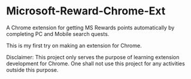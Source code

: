 # Microsoft-Reward-Chrome-Ext
A Chrome extension for getting MS Rewards points automatically by completing PC and Mobile search quests.

This is my first try on making an extension for Chrome. 

Disclaimer: This project only serves the purpose of learning extension development for Chrome. One shall not use this project for any activities outside this purpose.
